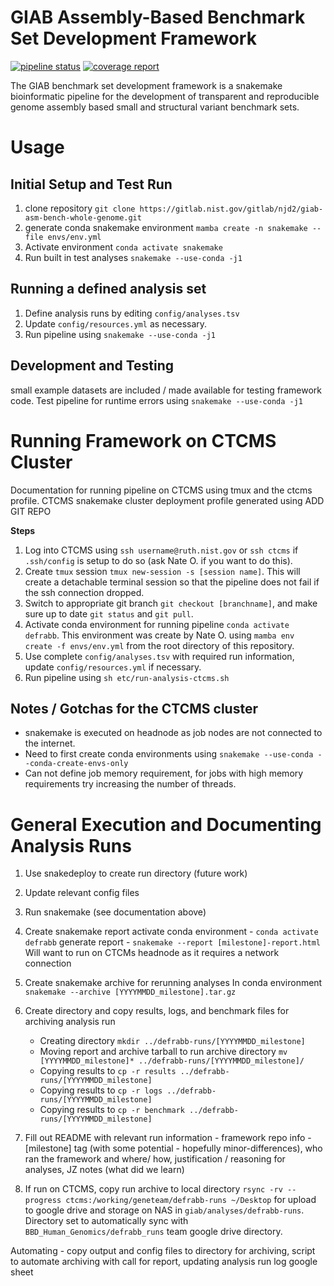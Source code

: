 # GIAB Assembly-Based Benchmark Set Development Framework
<!--

[![Actions Status](https://github.com/mrvollger/SmkTemplate/workflows/CI/badge.svg)](https://github.com/mrvollger/SmkTemplate/actions)
[![Actions Status](https://github.com/mrvollger/SmkTemplate/workflows/Linting/badge.svg)](https://github.com/mrvollger/SmkTemplate/actions)
[![Actions Status](https://github.com/mrvollger/SmkTemplate/workflows/black/badge.svg)](https://github.com/mrvollger/SmkTemplate/actions)

This is a Snakemake project template. The `Snakefile` is under `workflow`.

[Slides](https://mrvollger.github.io/SmkTemplate/slides) describing and justifying the use of this template.
-->
<!--gitlab badges-->
[![pipeline status](https://gitlab.nist.gov/gitlab/bbd-human-genomics/giab-asm-bench-whole-genome/badges/master/pipeline.svg)](https://gitlab.nist.gov/gitlab/bbd-human-genomics/giab-asm-bench-whole-genome/-/commits/master)
[![coverage report](https://gitlab.nist.gov/gitlab/bbd-human-genomics/giab-asm-bench-whole-genome/badges/master/coverage.svg)](https://gitlab.nist.gov/gitlab/bbd-human-genomics/giab-asm-bench-whole-genome/-/commits/master)

<!-- Background -->
The GIAB benchmark set development framework is a snakemake bioinformatic pipeline for the development of transparent and reproducible genome assembly based small and structural variant benchmark sets. 

<!-- Usage -->
# Usage
##  Initial Setup and Test Run
1. clone repository `git clone https://gitlab.nist.gov/gitlab/njd2/giab-asm-bench-whole-genome.git`
2. generate conda snakemake environment `mamba create -n snakemake --file envs/env.yml`
3. Activate environment `conda activate snakemake`
4. Run built in test analyses `snakemake --use-conda -j1`

## Running a defined analysis set
1. Define analysis runs by editing `config/analyses.tsv`
2. Update `config/resources.yml` as necessary.
3. Run pipeline using `snakemake --use-conda -j1`

## Development and Testing
small example datasets are included / made available for testing framework code. 
Test pipeline for runtime errors using `snakemake --use-conda -j1`

# Running Framework on CTCMS Cluster
Documentation for running pipeline on CTCMS using tmux and the ctcms profile.
CTCMS snakemake cluster deployment profile generated using ADD GIT REPO

__Steps__

1. Log into CTCMS using `ssh username@ruth.nist.gov` or `ssh ctcms` if `.ssh/config` is setup to do so (ask Nate O. if you want to do this).
1. Create `tmux` session `tmux new-session -s [session name]`.
	This will create a detachable terminal session so that the pipeline does not fail if the ssh connection dropped.
1. Switch to appropriate git branch `git checkout [branchname]`, and make sure up to date `git status` and `git pull`. 
1. Activate conda environment for running pipeline `conda activate defrabb`. 
	This environment was create by Nate O. using `mamba env create -f envs/env.yml` from the root directory of this repository.
1. Use complete `config/analyses.tsv` with required run information, update `config/resources.yml` if necessary.
1. Run pipeline using `sh etc/run-analysis-ctcms.sh`


## Notes / Gotchas for the CTCMS cluster

* snakemake is executed on headnode as job nodes are not connected to the internet.
* Need to first create conda environments using `snakemake --use-conda --conda-create-envs-only`
* Can not define job memory requirement, for jobs with high memory requirements try increasing the number of threads.

# General Execution and Documenting Analysis Runs
1. Use snakedeploy to create run directory (future work)
1. Update relevant config files
1. Run snakemake (see documentation above)
1. Create snakemake report
	activate conda environment - `conda activate defrabb`
	generate report - `snakemake --report [milestone]-report.html`
	Will want to run on CTCMs headnode as it requires a network connection
1. Create snakemake archive for rerunning analyses
	In conda environment `snakemake --archive [YYYYMMDD_milestone].tar.gz`
1. Create directory and copy results, logs, and benchmark files for archiving analysis run
	- Creating directory `mkdir ../defrabb-runs/[YYYYMMDD_milestone]`
	- Moving report and archive tarball to run archive directory `mv [YYYYMMDD_milestone]* ../defrabb-runs/[YYYYMMDD_milestone]/`
	- Copying results to `cp -r results ../defrabb-runs/[YYYYMMDD_milestone]`
	- Copying results to `cp -r logs ../defrabb-runs/[YYYYMMDD_milestone]`
	- Copying results to `cp -r benchmark ../defrabb-runs/[YYYYMMDD_milestone]`

1. Fill out README with relevant run information - framework repo info - [milestone] tag (with some potential - hopefully minor-differences), who ran the framework and where/ how, justification / reasoning for analyses, JZ notes (what did we learn)

1. If run on CTCMS, copy run archive to local directory `rsync -rv --progress ctcms:/working/geneteam/defrabb-runs ~/Desktop` for upload to google drive and storage on NAS in `giab/analyses/defrabb-runs`. Directory set to automatically sync with `BBD_Human_Genomics/defrabb_runs` team google drive directory.  

Automating - copy output and config files to directory for archiving, script to automate archiving with call for report, updating analysis run log google sheet

<!-- Resources/ Citations -->

